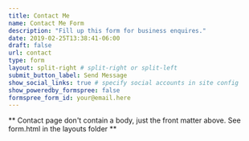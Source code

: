 ```yaml
---
title: Contact Me
name: Contact Me Form
description: "Fill up this form for business enquires."
date: 2019-02-25T13:38:41-06:00
draft: false
url: contact
type: form
layout: split-right # split-right or split-left
submit_button_label: Send Message
show_social_links: true # specify social accounts in site config
show_poweredby_formspree: false
formspree_form_id: your@email.here
---
```


** Contact page don't contain a body, just the front matter above.
See form.html in the layouts folder **
